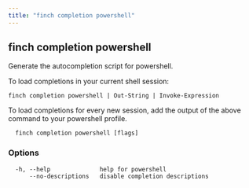 ```yaml
---
title: "finch completion powershell"
---
```


## finch completion powershell

Generate the autocompletion script for powershell.

To load completions in your current shell session:

	finch completion powershell | Out-String | Invoke-Expression

To load completions for every new session, add the output of the above command
to your powershell profile.

```
  finch completion powershell [flags]
```

### Options

```
  -h, --help              help for powershell
      --no-descriptions   disable completion descriptions
```
